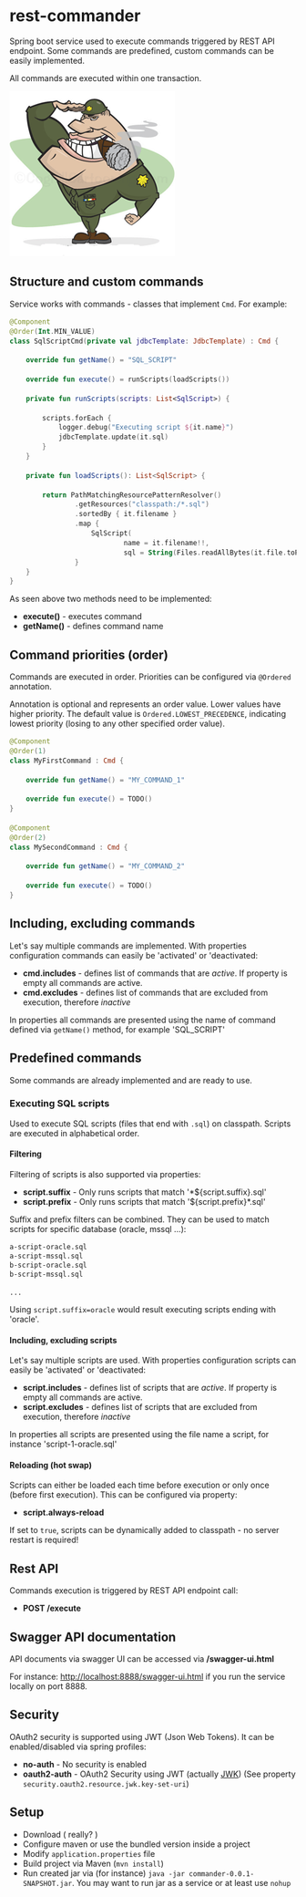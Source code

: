 # rest-commander

Spring boot service used to execute commands triggered by REST API endpoint. Some commands are predefined, custom commands can be easily implemented. 

All commands are executed within one transaction.

![alt text](https://raw.githubusercontent.com/nejckorasa/rest-commander/master/showcase/commander.png)

## Structure and custom commands

Service works with commands - classes that implement `Cmd`. For example:

```kotlin
@Component
@Order(Int.MIN_VALUE)
class SqlScriptCmd(private val jdbcTemplate: JdbcTemplate) : Cmd {

    override fun getName() = "SQL_SCRIPT"

    override fun execute() = runScripts(loadScripts())
       
    private fun runScripts(scripts: List<SqlScript>) {

        scripts.forEach {
            logger.debug("Executing script ${it.name}")
            jdbcTemplate.update(it.sql)
        }
    }

    private fun loadScripts(): List<SqlScript> {

        return PathMatchingResourcePatternResolver()
                .getResources("classpath:/*.sql")             
                .sortedBy { it.filename }
                .map {
                    SqlScript(
                            name = it.filename!!,
                            sql = String(Files.readAllBytes(it.file.toPath()), StandardCharsets.UTF_8))
                }
    }
}
```
As seen above two methods need to be implemented:

- **execute()** - executes command
- **getName()** - defines command name


## Command priorities (order)

Commands are executed in order. Priorities can be configured via `@Ordered` annotation. 

Annotation is optional and represents an order value. 
Lower values have higher priority. The default value is `Ordered.LOWEST_PRECEDENCE`, indicating lowest priority (losing to any other specified order value).

```kotlin
@Component
@Order(1)
class MyFirstCommand : Cmd {

    override fun getName() = "MY_COMMAND_1"

    override fun execute() = TODO() 
}

@Component
@Order(2)
class MySecondCommand : Cmd {

    override fun getName() = "MY_COMMAND_2"

    override fun execute() = TODO() 
}
```

## Including, excluding commands

Let's say multiple commands are implemented. With properties configuration commands can easily be 'activated' or 'deactivated:

- **cmd.includes** - defines list of commands that are _active_. If property is empty all commands are active.
- **cmd.excludes** - defines list of commands that are excluded from execution, therefore _inactive_

In properties all commands are presented using the name of command defined via `getName()` method, for example 'SQL_SCRIPT'

## Predefined commands

Some commands are already implemented and are ready to use.

### Executing SQL scripts

Used to execute SQL scripts (files that end with `.sql`) on classpath. Scripts are executed in alphabetical order.

#### Filtering

Filtering of scripts is also supported via properties:

- **script.suffix** - Only runs scripts that match '*${script.suffix}.sql'
- **script.prefix** - Only runs scripts that match '${script.prefix}*.sql'

Suffix and prefix filters can be combined. They can be used to match scripts for specific database (oracle, mssql ...):

```
a-script-oracle.sql
a-script-mssql.sql
b-script-oracle.sql
b-script-mssql.sql

...

```

Using `script.suffix=oracle` would result executing scripts ending with 'oracle'.

#### Including, excluding scripts

Let's say multiple scripts are used. With properties configuration scripts can easily be 'activated' or 'deactivated:

- **script.includes** - defines list of scripts that are _active_. If property is empty all commands are active.
- **script.excludes** - defines list of scripts that are excluded from execution, therefore _inactive_

In properties all scripts are presented using the file name a script, for instance 'script-1-oracle.sql'

#### Reloading (hot swap)

Scripts can either be loaded each time before execution or only once (before first execution). This can be configured via property:

- **script.always-reload**

If set to `true`, scripts can be dynamically added to classpath - no server restart is required!

## Rest API

Commands execution is triggered by REST API endpoint call:

- **POST /execute**

## Swagger API documentation

API documents via swagger UI can be accessed via **/swagger-ui.html**

For instance: [http://localhost:8888/swagger-ui.html](http://localhost:8888/swagger-ui.html) if you run the service locally on port 8888.

## Security

OAuth2 security is supported using JWT (Json Web Tokens). It can be enabled/disabled via spring profiles:

- **no-auth** - No security is enabled
- **oauth2-auth** - OAuth2 Security using JWT (actually [JWK](https://tools.ietf.org/html/rfc7517)) (See property `security.oauth2.resource.jwk.key-set-uri`)

## Setup

- Download ( really? )
- Configure maven or use the bundled version inside a project
- Modify `application.properties` file
- Build project via Maven (`mvn install`)
- Run created jar via (for instance) `java -jar commander-0.0.1-SNAPSHOT.jar`. 
You may want to run jar as a service or at least use `nohup`

